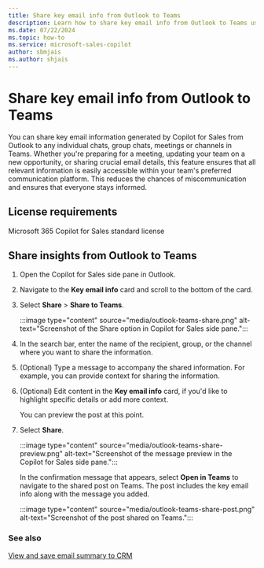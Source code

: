 ```yaml
---
title: Share key email info from Outlook to Teams
description: Learn how to share key email info from Outlook to Teams using Copilot for Sales.
ms.date: 07/22/2024
ms.topic: how-to
ms.service: microsoft-sales-copilot
author: sbmjais
ms.author: shjais
---
```


# Share key email info from Outlook to Teams 

You can share key email information generated by Copilot for Sales from Outlook to any individual chats, group chats, meetings or channels in Teams. Whether you're preparing for a meeting, updating your team on a new opportunity, or sharing crucial email details, this feature ensures that all relevant information is easily accessible within your team's preferred communication platform. This reduces the chances of miscommunication and ensures that everyone stays informed.

## License requirements

Microsoft 365 Copilot for Sales standard license

## Share insights from Outlook to Teams

1. Open the Copilot for Sales side pane in Outlook.

1. Navigate to the **Key email info** card and scroll to the bottom of the card.

1. Select **Share** > **Share to Teams**.

   :::image type="content" source="media/outlook-teams-share.png" alt-text="Screenshot of the Share option in Copilot for Sales side pane.":::

1. In the search bar, enter the name of the recipient, group, or the channel where you want to share the information.

1. (Optional) Type a message to accompany the shared information. For example, you can provide context for sharing the information. 

1. (Optional) Edit content in the **Key email info** card, if you'd like to highlight specific details or add more context.

   You can preview the post at this point. 

1. Select **Share**.  

   :::image type="content" source="media/outlook-teams-share-preview.png" alt-text="Screenshot of the message preview in the Copilot for Sales side pane.":::

   In the confirmation message that appears, select **Open in Teams** to navigate to the shared post on Teams. The post includes the key email info along with the message you added.

    :::image type="content" source="media/outlook-teams-share-post.png" alt-text="Screenshot of the post shared on Teams.":::

### See also

[View and save email summary to CRM](view-save-email-summary-crm.md)
